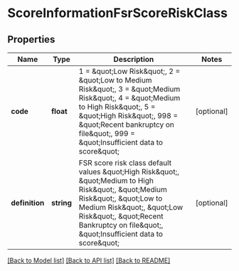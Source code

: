 # ScoreInformationFsrScoreRiskClass

## Properties
Name | Type | Description | Notes
------------ | ------------- | ------------- | -------------
**code** | **float** | 1 &#x3D; \&quot;Low Risk\&quot;, 2 &#x3D; \&quot;Low to Medium Risk\&quot;, 3 &#x3D; \&quot;Medium Risk\&quot;, 4 &#x3D; \&quot;Medium to High Risk\&quot;, 5 &#x3D; \&quot;High Risk\&quot;, 998 &#x3D; \&quot;Recent bankruptcy on file\&quot;, 999 &#x3D; \&quot;Insufficient data to score\&quot; | [optional] 
**definition** | **string** | FSR score risk class default values \&quot;High Risk\&quot;, \&quot;Medium to High Risk\&quot;, \&quot;Medium Risk\&quot;, \&quot;Low to Medium Risk\&quot;, \&quot;Low Risk\&quot;, \&quot;Recent Bankruptcy on file\&quot;, \&quot;Insufficient data to score\&quot; | [optional] 

[[Back to Model list]](../README.md#documentation-for-models) [[Back to API list]](../README.md#documentation-for-api-endpoints) [[Back to README]](../README.md)


